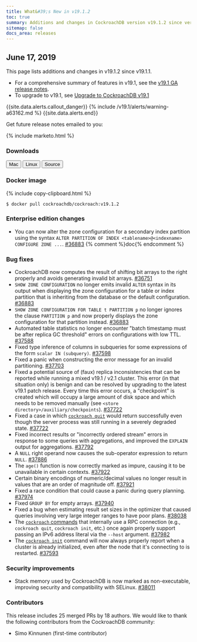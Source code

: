 ```yaml
---
title: What&#39;s New in v19.1.2
toc: true
summary: Additions and changes in CockroachDB version v19.1.2 since version v19.1.1
sitemap: false
docs_area: releases 
---
```


## June 17, 2019

This page lists additions and changes in v19.1.2 since v19.1.1.

- For a comprehensive summary of features in v19.1, see the [v19.1 GA release notes](v19.1.0.html).
- To upgrade to v19.1, see [Upgrade to CockroachDB v19.1](../v19.1/upgrade-cockroach-version.html)

{{site.data.alerts.callout_danger}}
{% include /v19.1/alerts/warning-a63162.md %}
{{site.data.alerts.end}}

Get future release notes emailed to you:

{% include marketo.html %}

### Downloads

<div id="os-tabs" class="clearfix os-tabs_button-outline-primary">
    <a href="https://binaries.cockroachdb.com/cockroach-v19.1.2.darwin-10.9-amd64.tgz"><button id="mac" data-eventcategory="mac-binary-release-notes">Mac</button></a>
    <a href="https://binaries.cockroachdb.com/cockroach-v19.1.2.linux-amd64.tgz"><button id="linux" data-eventcategory="linux-binary-release-notes">Linux</button></a>
    <a href="https://binaries.cockroachdb.com/cockroach-v19.1.2.src.tgz"><button id="source" data-eventcategory="source-release-notes">Source</button></a>
</div>

### Docker image

{% include copy-clipboard.html %}
~~~shell
$ docker pull cockroachdb/cockroach:v19.1.2
~~~

### Enterprise edition changes

- You can now alter the zone configuration for a secondary index partition using the syntax `ALTER PARTITION OF INDEX <tablename>@<indexname> CONFIGURE ZONE ...`. [#36883][#36883] {% comment %}doc{% endcomment %}

### Bug fixes

- CockroachDB now computes the result of shifting bit arrays to the right properly and avoids generating invalid bit arrays. [#36751][#36751]
- `SHOW ZONE CONFIGURATION` no longer emits invalid `ALTER` syntax in its output when displaying the zone configuration for a table or index partition that is inheriting from the database or the default configuration. [#36883][#36883]
- `SHOW ZONE CONFIGURATION FOR TABLE t PARTITION p` no longer ignores the clause `PARTITION p` and now properly displays the zone configuration for that partition instead. [#36883][#36883]
- Automated table statistics no longer encounter "batch timestamp must be after replica GC threshold" errors on configurations with low TTL. [#37588][#37588]
- Fixed type inference of columns in subqueries for some expressions of the form `scalar IN (subquery)`. [#37598][#37598]
- Fixed a panic when constructing the error message for an invalid partitioning. [#37703][#37703]
- Fixed a potential source of (faux) replica inconsistencies that can be reported while running a mixed v19.1 / v2.1 cluster. This error (in that situation only) is benign and can be resolved by upgrading to the latest v19.1 patch release. Every time this error occurs, a "checkpoint" is created which will occupy a large amount of disk space and which needs to be removed manually (see `<store directory>/auxiliary/checkpoints`). [#37722][#37722]
- Fixed a case in which [`cockroach quit`](../v19.1/stop-a-node.html) would return successfully even though the server process was still running in a severely degraded state. [#37722][#37722]
- Fixed incorrect results or "incorrectly ordered stream" errors in response to some queries with aggregations, and improved the `EXPLAIN` output for aggregations. [#37792][#37792]
- A `NULL` right operand now causes the sub-operator expression to return `NULL`. [#37886][#37886]
- The `age()` function is now correctly marked as impure, causing it to be unavailable in certain contexts. [#37922][#37922]
- Certain binary encodings of numeric/decimal values no longer result in values that are an order of magnitude off. [#37921][#37921]
- Fixed a race condition that could cause a panic during query planning. [#37974][#37974]
- Fixed `GROUP BY` for empty arrays. [#37940][#37940]
- Fixed a bug when estimating result set sizes in the optimizer that caused queries involving very large integer ranges to have poor plans. [#38038][#38038]
- The [`cockroach` commands](../v19.1/cockroach-commands.html) that internally use a RPC connection (e.g., `cockroach quit`, `cockroach init`, etc.) once again properly support passing an IPv6 address literal via the `--host` argument. [#37982][#37982]
- The [`cockroach init`](../v19.1/initialize-a-cluster.html) command will now always properly report when a cluster is already initialized, even after the node that it's connecting to is restarted. [#37593][#37593]

### Security improvements

- Stack memory used by CockroachDB is now marked as non-executable, improving security and compatibility with SELinux. [#38011][#38011]

### Contributors

This release includes 25 merged PRs by 18 authors. We would like to thank the following contributors from the CockroachDB community:

- Simo Kinnunen (first-time contributor)

[#36751]: https://github.com/cockroachdb/cockroach/pull/36751
[#36883]: https://github.com/cockroachdb/cockroach/pull/36883
[#37573]: https://github.com/cockroachdb/cockroach/pull/37573
[#37588]: https://github.com/cockroachdb/cockroach/pull/37588
[#37598]: https://github.com/cockroachdb/cockroach/pull/37598
[#37703]: https://github.com/cockroachdb/cockroach/pull/37703
[#37722]: https://github.com/cockroachdb/cockroach/pull/37722
[#37792]: https://github.com/cockroachdb/cockroach/pull/37792
[#37886]: https://github.com/cockroachdb/cockroach/pull/37886
[#37921]: https://github.com/cockroachdb/cockroach/pull/37921
[#37922]: https://github.com/cockroachdb/cockroach/pull/37922
[#37940]: https://github.com/cockroachdb/cockroach/pull/37940
[#37974]: https://github.com/cockroachdb/cockroach/pull/37974
[#38011]: https://github.com/cockroachdb/cockroach/pull/38011
[#38038]: https://github.com/cockroachdb/cockroach/pull/38038
[#37982]: https://github.com/cockroachdb/cockroach/pull/37982
[#37593]: https://github.com/cockroachdb/cockroach/pull/37593
